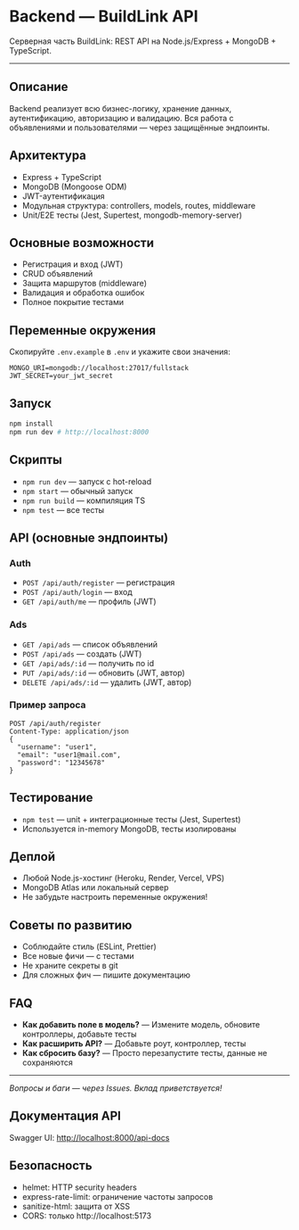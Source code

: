 # Backend — BuildLink API

Серверная часть BuildLink: REST API на Node.js/Express + MongoDB + TypeScript.

---

## Описание

Backend реализует всю бизнес-логику, хранение данных, аутентификацию, авторизацию и валидацию. Вся работа с объявлениями и пользователями — через защищённые эндпоинты.

## Архитектура

-   Express + TypeScript
-   MongoDB (Mongoose ODM)
-   JWT-аутентификация
-   Модульная структура: controllers, models, routes, middleware
-   Unit/E2E тесты (Jest, Supertest, mongodb-memory-server)

## Основные возможности

-   Регистрация и вход (JWT)
-   CRUD объявлений
-   Защита маршрутов (middleware)
-   Валидация и обработка ошибок
-   Полное покрытие тестами

## Переменные окружения

Скопируйте `.env.example` в `.env` и укажите свои значения:

```
MONGO_URI=mongodb://localhost:27017/fullstack
JWT_SECRET=your_jwt_secret
```

## Запуск

```bash
npm install
npm run dev # http://localhost:8000
```

## Скрипты

-   `npm run dev` — запуск с hot-reload
-   `npm start` — обычный запуск
-   `npm run build` — компиляция TS
-   `npm test` — все тесты

## API (основные эндпоинты)

### Auth

-   `POST /api/auth/register` — регистрация
-   `POST /api/auth/login` — вход
-   `GET /api/auth/me` — профиль (JWT)

### Ads

-   `GET /api/ads` — список объявлений
-   `POST /api/ads` — создать (JWT)
-   `GET /api/ads/:id` — получить по id
-   `PUT /api/ads/:id` — обновить (JWT, автор)
-   `DELETE /api/ads/:id` — удалить (JWT, автор)

### Пример запроса

```http
POST /api/auth/register
Content-Type: application/json
{
  "username": "user1",
  "email": "user1@mail.com",
  "password": "12345678"
}
```

## Тестирование

-   `npm test` — unit + интеграционные тесты (Jest, Supertest)
-   Используется in-memory MongoDB, тесты изолированы

## Деплой

-   Любой Node.js-хостинг (Heroku, Render, Vercel, VPS)
-   MongoDB Atlas или локальный сервер
-   Не забудьте настроить переменные окружения!

## Советы по развитию

-   Соблюдайте стиль (ESLint, Prettier)
-   Все новые фичи — с тестами
-   Не храните секреты в git
-   Для сложных фич — пишите документацию

## FAQ

-   **Как добавить поле в модель?** — Измените модель, обновите контроллеры, добавьте тесты
-   **Как расширить API?** — Добавьте роут, контроллер, тесты
-   **Как сбросить базу?** — Просто перезапустите тесты, данные не сохраняются

---

_Вопросы и баги — через Issues. Вклад приветствуется!_

## Документация API

Swagger UI: [http://localhost:8000/api-docs](http://localhost:8000/api-docs)

## Безопасность

-   helmet: HTTP security headers
-   express-rate-limit: ограничение частоты запросов
-   sanitize-html: защита от XSS
-   CORS: только http://localhost:5173
